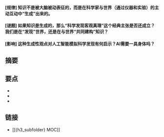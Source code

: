 #### [规律] 知识不是被大脑被动表征的，而是在科学家与世界（通过仪器和实验）的主动互动中“生成”出来的。


#### [谜题] 如果知识是生成的，那么“科学发现客观真理”这个经典主张是否还成立？我们是在“发现”世界，还是在与世界“共同建构”知识？


#### [影响] 这种生成性观点对人工智能模拟科学发现有何启示？AI需要一具身体吗？


## 摘要


## 要点

- 
- 
- 

## 链接

- [[{h3_subfolder} MOC]]
